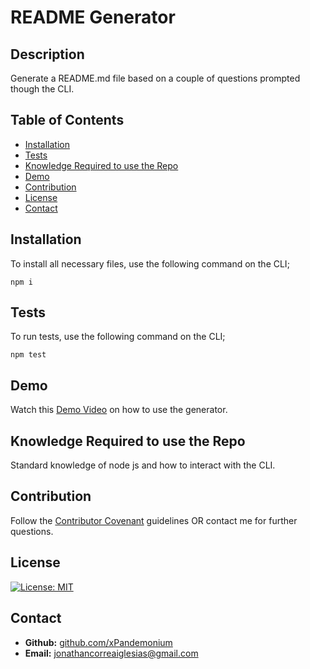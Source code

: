 # README Generator

  ## Description

  Generate a README.md file based on a couple of questions prompted though the CLI.

  ## Table of Contents

  - [Installation](#installation)
  - [Tests](#tests)
  - [Knowledge Required to use the Repo](#knowledge-required-to-use-the-repo)
  - [Demo](#demo)
  - [Contribution](#contribution)
  - [License](#license)
  - [Contact](#contact)

  ## Installation

  To install all necessary files, use the following command on the CLI;
  
  ```
  npm i
  ```

  ## Tests

  To run tests, use the following command on the CLI;
  
  ```
  npm test
  ```
  ## Demo

  Watch this [Demo Video](./Demo/GeneratorDemo.mp4) on how to use the generator.

  ## Knowledge Required to use the Repo

  Standard knowledge of node js and how to interact with the CLI.

  ## Contribution

  Follow the [Contributor Covenant](https://www.contributor-covenant.org/) guidelines OR contact me for further questions.

  ## License

  [![License: MIT](https://img.shields.io/badge/License-MIT-yellow.svg)](https://opensource.org/licenses/MIT)

  ## Contact

  - **Github:** [github.com/xPandemonium](github.com/xPandemonium)
  - **Email:** jonathancorreaiglesias@gmail.com